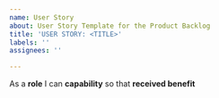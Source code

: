 ```yaml
---
name: User Story
about: User Story Template for the Product Backlog
title: 'USER STORY: <TITLE>'
labels: ''
assignees: ''

---
```


As a **role** I can **capability** so that **received benefit**
